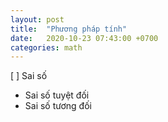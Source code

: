 ```yaml
---
layout: post
title:  "Phương pháp tính"
date:   2020-10-23 07:43:00 +0700
categories: math
---
```


[ ] Sai số
- Sai số tuyệt đối
- Sai số tương đối